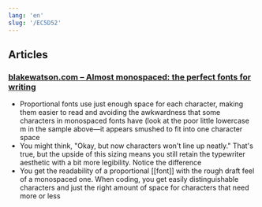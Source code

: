```yaml
---
lang: 'en'
slug: '/EC5D52'
---
```


## Articles

### [blakewatson.com – Almost monospaced: the perfect fonts for writing](https://blakewatson.com/journal/almost-monospaced-the-perfect-fonts-for-writing/)

- Proportional fonts use just enough space for each character, making them easier to read and avoiding the awkwardness that some characters in monospaced fonts have (look at the poor little lowercase m in the sample above—it appears smushed to fit into one character space
- You might think, "Okay, but now characters won't line up neatly." That's true, but the upside of this sizing means you still retain the typewriter aesthetic with a bit more legibility. Notice the difference
- You get the readability of a proportional [[font]] with the rough draft feel of a monospaced one. When coding, you get easily distinguishable characters and just the right amount of space for characters that need more or less
